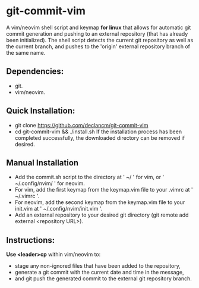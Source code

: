 # git-commit-vim
A vim/neovim shell script and keymap **for linux** that allows for automatic git commit generation and pushing to an external repository (that has already been initialized).
The shell script detects the current git repository as well as the current branch, and pushes to the 'origin' external repository branch of the same name.

## Dependencies:
- git.
- vim/neovim.

## Quick Installation:
- git clone https://github.com/declancm/git-commit-vim
- cd git-commit-vim && ./install.sh
If the installation process has been completed successfully, the downloaded directory can be removed if desired.

## Manual Installation
- Add the commit.sh script to the directory at ' ~/ ' for vim, or ' ~/.config/nvim/ ' for neovim.
- For vim, add the first keymap from the keymap.vim file to your .vimrc at ' ~/.vimrc '.
- For neovim, add the second keymap from the keymap.vim file to your init.vim at ' ~/.config/nvim/init.vim '.
- Add an external repository to your desired git directory (git remote add external \<repository URL\>).

## Instructions:
**Use \<leader\>cp** within vim/neovim to:
- stage any non-ignored files that have been added to the repository,
- generate a git commit with the current date and time in the message,
- and git push the generated commit to the external git repository branch.
